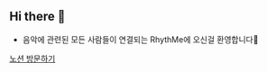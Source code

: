 ## Hi there 👋

- 음악에 관련된 모든 사람들이 연결되는 RhythMe에 오신걸 환영합니다🎉

[노션 방문하기](https://www.notion.so/RhythMe-b25eee6b5e84496eb550700e9113ebdb)
